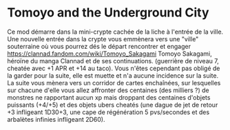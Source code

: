 # Tomoyo and the Underground City

Ce mod démarre dans la mini-crypte cachée de la liche à l'entrée de la ville.
Une nouvelle entrée dans la crypte vous emmènera vers une "ville" souterraine où vous pourrez dés le départ rencontrer et engager https://clannad.fandom.com/wiki/Tomoyo_Sakagami Tomoyo Sakagami, héroïne du manga Clannad et de ses continuations. (guerrière de niveau 7, cheatée avec +1 APR et +14 au taco). Vous n'êtes cependant pas obligé de la garder pour la suite, elle est muette et n'a aucune incidence sur la suite.  
La suite vous mènera vers un corridor de cartes enchaînées, sur lesquelles sur chacune d'elle vous allez affronter des centaines (des milliers ?) de monstres ne rapportant aucun xp mais droppant des centaines d'objets puissants (+4/+5) et des objets ubers cheatés (une dague de jet de retour +3 infligeant 1D30+3, une cape de régénération 5 pvs/secondes et des arbalètes infinies infligeant 2D60).
